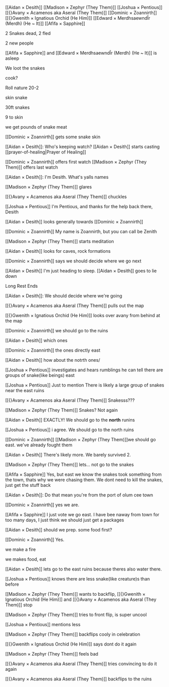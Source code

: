 [[Aidan × Desith]]
[[Madison × Zephyr (They Them)]]
[[Joshua × Pentious]]
[[{}Avany × Acamenos aka Aseral (They Them)]]
[[Dominic × Zoannirth]]
[[{}Gwenith × Ignatious Orchid (He Him)]]
[[Edward × MerdhsaewndÎr (Merdh) (He ~ It)]]
[[Afifa × Sapphire]]

2 Snakes dead, 2 fled

2 new people

[[Afifa × Sapphire]] and [[Edward × MerdhsaewndÎr (Merdh) (He ~ It)]] is asleep

We loot the snakes

cook?

Roll nature 20-2

skin snake

30ft snakes

9 to skin

we get pounds of snake meat

[[Dominic × Zoannirth]] gets some snake skin

[[Aidan × Desith]]: Who's keeping watch?
[[Aidan × Desith]] starts casting [[prayer-of-healing|Prayer of Healing]]

[[Dominic × Zoannirth]] offers first watch
[[Madison × Zephyr (They Them)]] offers last watch

[[Aidan × Desith]]: I'm Desith. What's yalls names

[[Madison × Zephyr (They Them)]] glares

[[{}Avany × Acamenos aka Aseral (They Them)]] chuckles

[[Joshua × Pentious]] I'm Pentious, and thanks for the help back there, Desith

[[Aidan × Desith]] looks generally towards [[Dominic × Zoannirth]]

[[Dominic × Zoannirth]] My name is Zoannirth, but you can call be Zenith

[[Madison × Zephyr (They Them)]] starts meditation

[[Aidan × Desith]] looks for caves, rock formations

[[Dominic × Zoannirth]] says we should decide where we go next

[[Aidan × Desith]] I'm just heading to sleep.
[[Aidan × Desith]] goes to lie down

Long Rest Ends

[[Aidan × Desith]]: We should decide where we're going

[[{}Avany × Acamenos aka Aseral (They Them)]] pulls out the map

[[{}Gwenith × Ignatious Orchid (He Him)]] looks over avany from behind at the map

[[Dominic × Zoannirth]] we should go to the ruins

[[Aidan × Desith]] which ones

[[Dominic × Zoannirth]] the ones directly east

[[Aidan × Desith]] how about the notrth ones/

[[Joshua × Pentious]] investigates and hears rumblings he can tell there are groups of snake(like beings) east

[[Joshua × Pentious]] Just to mention There is likely a large group of snakes near the east ruins

[[{}Avany × Acamenos aka Aseral (They Them)]] Snakesss???

[[Madison × Zephyr (They Them)]] Snakes? Not again

[[Aidan × Desith]] EXACTLY! We should go to the **north** runins

[[Joshua × Pentious]] i agree. We should go to the north ruins

[[Dominic × Zoannirth]] [[Madison × Zephyr (They Them)]]we should go east. we've already fought them

[[Aidan × Desith]] There's likely more. We barely survived 2. 

[[Madison × Zephyr (They Them)]] lets... not go to the snakes

[[Afifa × Sapphire]] Yes, but east we know the snakes took something from the town, thats why we were chasing them. We dont need to kill the snakes, just get the stuff back

[[Aidan × Desith]]: Do that mean you're from the port of olum cee town

[[Dominic × Zoannirth]] yes we are.

[[Afifa × Sapphire]] I just vote we go east. I have bee naway from town for too many days, I just think we should just get a packages

[[Aidan × Desith]] should we prep. some food first?

[[Dominic × Zoannirth]] Yes.

we make a fire

we makes food, eat

[[Aidan × Desith]] lets go to the east ruins because theres also water there.

[[Joshua × Pentious]] knows there are less snake(like creature)s than before

[[Madison × Zephyr (They Them)]] wants to backflip, [[{}Gwenith × Ignatious Orchid (He Him)]] and [[{}Avany × Acamenos aka Aseral (They Them)]] stop

[[Madison × Zephyr (They Them)]] tries to front flip, is super uncool

[[Joshua × Pentious]] mentions less 

[[Madison × Zephyr (They Them)]] backflips cooly in celebration

[[{}Gwenith × Ignatious Orchid (He Him)]] says dont do it again

[[Madison × Zephyr (They Them)]] feels bad

[[{}Avany × Acamenos aka Aseral (They Them)]] tries convincing to do it again

[[{}Avany × Acamenos aka Aseral (They Them)]] backflips to the ruins

